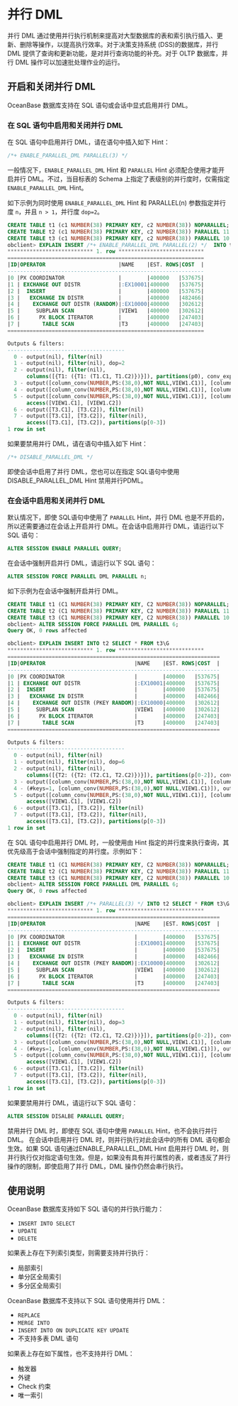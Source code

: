 # 并行 DML

并行 DML 通过使用并行执行机制来提高对大型数据库的表和索引执行插入、更新、删除等操作，以提高执行效率。对于决策支持系统 (DSS)的数据库，并行 DML 提供了查询和更新功能，是对并行查询功能的补充。对于 OLTP 数据库，并行 DML 操作可以加速批处理作业的运行。

## 开启和关闭并行 DML

OceanBase 数据库支持在 SQL 语句或会话中显式启用并行 DML。

### 在 SQL 语句中启用和关闭并行 DML

在 SQL 语句中启用并行 DML，请在语句中插入如下 Hint：
```sql
/*+ ENABLE_PARALLEL_DML PARALLEL(3) */ 
```
一般情况下，`ENABLE_PARALLEL_DML` Hint 和 `PARALLEL` Hint 必须配合使用才能开启并行 DML。不过，当目标表的 Schema 上指定了表级别的并行度时，仅需指定 `ENABLE_PARALLEL_DML` Hint。

如下示例为同时使用 `ENABLE_PARALLEL_DML` Hint 和 PARALLEL(n) 参数指定并行度 `n`，并且 `n > 1`，并行度 `dop=2`。

```sql
CREATE TABLE t1 (c1 NUMBER(38) PRIMARY KEY, c2 NUMBER(38)) NOPARALLEL;
CREATE TABLE t2 (c1 NUMBER(38) PRIMARY KEY, c2 NUMBER(38)) PARALLEL 11 PARTITION BY HASH(c1) PARTITIONS 3;
CREATE TABLE t3 (c1 NUMBER(38) PRIMARY KEY, c2 NUMBER(38)) PARALLEL 10 PARTITION BY HASH(c1) PARTITIONS 4;
obclient> EXPLAIN INSERT /*+ ENABLE_PARALLEL_DML PARALLEL(2) */  INTO t1 SELECT * FROM T3\G
*************************** 1. row ***************************
==============================================================
|ID|OPERATOR                       |NAME    |EST. ROWS|COST  |
--------------------------------------------------------------
|0 |PX COORDINATOR                 |        |400000   |537675|
|1 | EXCHANGE OUT DISTR            |:EX10001|400000   |537675|
|2 |  INSERT                       |        |400000   |537675|
|3 |   EXCHANGE IN DISTR           |        |400000   |482466|
|4 |    EXCHANGE OUT DISTR (RANDOM)|:EX10000|400000   |302612|
|5 |     SUBPLAN SCAN              |VIEW1   |400000   |302612|
|6 |      PX BLOCK ITERATOR        |        |400000   |247403|
|7 |       TABLE SCAN              |T3      |400000   |247403|
==============================================================

Outputs & filters:
-------------------------------------
  0 - output(nil), filter(nil)
  1 - output(nil), filter(nil), dop=2
  2 - output(nil), filter(nil),
      columns([{T1: ({T1: (T1.C1, T1.C2)})}]), partitions(p0), conv_exprs([column_conv(NUMBER,PS:(38,0),NOT NULL,VIEW1.C1)], [column_conv(NUMBER,PS:(38,0),NULL,VIEW1.C2)])
  3 - output([column_conv(NUMBER,PS:(38,0),NOT NULL,VIEW1.C1)], [column_conv(NUMBER,PS:(38,0),NULL,VIEW1.C2)]), filter(nil)
  4 - output([column_conv(NUMBER,PS:(38,0),NOT NULL,VIEW1.C1)], [column_conv(NUMBER,PS:(38,0),NULL,VIEW1.C2)]), filter(nil), dop=2
  5 - output([column_conv(NUMBER,PS:(38,0),NOT NULL,VIEW1.C1)], [column_conv(NUMBER,PS:(38,0),NULL,VIEW1.C2)]), filter(nil),
      access([VIEW1.C1], [VIEW1.C2])
  6 - output([T3.C1], [T3.C2]), filter(nil)
  7 - output([T3.C1], [T3.C2]), filter(nil),
      access([T3.C1], [T3.C2]), partitions(p[0-3])
1 row in set
```
如果要禁用并行 DML，请在语句中插入如下 Hint：
```sql
/*+ DISABLE_PARALLEL_DML */
```
即使会话中启用了并行 DML，您也可以在指定 SQL语句中使用 DISABLE_PARALLEL_DML Hint 禁用并行PDML。

### 在会话中启用和关闭并行 DML

默认情况下，即使 SQL语句中使用了 `PARALLEL` Hint，并行 DML 也是不开启的，所以还需要通过在会话上开启并行 DML。在会话中启用并行 DML，请运行以下 SQL 语句：

```sql
ALTER SESSION ENABLE PARALLEL QUERY;
```

在会话中强制开启并行 DML，请运行以下 SQL 语句：

```sql
ALTER SESSION FORCE PARALLEL DML PARALLEL n;
```

如下示例为在会话中强制开启并行 DML。

```sql
CREATE TABLE t1 (C1 NUMBER(38) PRIMARY KEY, C2 NUMBER(38)) NOPARALLEL;
CREATE TABLE t2 (C1 NUMBER(38) PRIMARY KEY, C2 NUMBER(38)) PARALLEL 11 PARTITION BY HASH(C1) PARTITIONS 3;
CREATE TABLE t3 (C1 NUMBER(38) PRIMARY KEY, C2 NUMBER(38)) PARALLEL 10 PARTITION BY HASH(C1) PARTITIONS 4;
obclient> ALTER SESSION FORCE PARALLEL DML PARALLEL 6;
Query OK, 0 rows affected 

obclient> EXPLAIN INSERT INTO t2 SELECT * FROM t3\G
*************************** 1. row ***************************
===================================================================
|ID|OPERATOR                            |NAME    |EST. ROWS|COST  |
-------------------------------------------------------------------
|0 |PX COORDINATOR                      |        |400000   |537675|
|1 | EXCHANGE OUT DISTR                 |:EX10001|400000   |537675|
|2 |  INSERT                            |        |400000   |537675|
|3 |   EXCHANGE IN DISTR                |        |400000   |482466|
|4 |    EXCHANGE OUT DISTR (PKEY RANDOM)|:EX10000|400000   |302612|
|5 |     SUBPLAN SCAN                   |VIEW1   |400000   |302612|
|6 |      PX BLOCK ITERATOR             |        |400000   |247403|
|7 |       TABLE SCAN                   |T3      |400000   |247403|
===================================================================

Outputs & filters:
-------------------------------------
  0 - output(nil), filter(nil)
  1 - output(nil), filter(nil), dop=6
  2 - output(nil), filter(nil),
      columns([{T2: ({T2: (T2.C1, T2.C2)})}]), partitions(p[0-2]), conv_exprs([column_conv(NUMBER,PS:(38,0),NOT NULL,VIEW1.C1)], [column_conv(NUMBER,PS:(38,0),NULL,VIEW1.C2)])
  3 - output([column_conv(NUMBER,PS:(38,0),NOT NULL,VIEW1.C1)], [column_conv(NUMBER,PS:(38,0),NULL,VIEW1.C2)], [PARTITION_ID]), filter(nil)
  4 - (#keys=1, [column_conv(NUMBER,PS:(38,0),NOT NULL,VIEW1.C1)]), output([column_conv(NUMBER,PS:(38,0),NOT NULL,VIEW1.C1)], [column_conv(NUMBER,PS:(38,0),NULL,VIEW1.C2)], [PARTITION_ID]), filter(nil), dop=6
  5 - output([column_conv(NUMBER,PS:(38,0),NOT NULL,VIEW1.C1)], [column_conv(NUMBER,PS:(38,0),NULL,VIEW1.C2)]), filter(nil),
      access([VIEW1.C1], [VIEW1.C2])
  6 - output([T3.C1], [T3.C2]), filter(nil)
  7 - output([T3.C1], [T3.C2]), filter(nil),
      access([T3.C1], [T3.C2]), partitions(p[0-3])
1 row in set
```

在 SQL 语句中启用并行 DML 时，一般使用由 Hint 指定的并行度来执行查询，其优先级高于会话中强制指定的并行度。示例如下：

```sql
CREATE TABLE t1 (C1 NUMBER(38) PRIMARY KEY, C2 NUMBER(38)) NOPARALLEL;
CREATE TABLE t2 (C1 NUMBER(38) PRIMARY KEY, C2 NUMBER(38)) PARALLEL 11 PARTITION BY HASH(C1) PARTITIONS 3;
CREATE TABLE t3 (C1 NUMBER(38) PRIMARY KEY, C2 NUMBER(38)) PARALLEL 10 PARTITION BY HASH(C1) PARTITIONS 4;
obclient> ALTER SESSION FORCE PARALLEL DML PARALLEL 6;
Query OK, 0 rows affected 

obclient> EXPLAIN INSERT /*+ PARALLEL(3) */ INTO t2 SELECT * FROM t3\G
*************************** 1. row ***************************
===================================================================
|ID|OPERATOR                            |NAME    |EST. ROWS|COST  |
-------------------------------------------------------------------
|0 |PX COORDINATOR                      |        |400000   |537675|
|1 | EXCHANGE OUT DISTR                 |:EX10001|400000   |537675|
|2 |  INSERT                            |        |400000   |537675|
|3 |   EXCHANGE IN DISTR                |        |400000   |482466|
|4 |    EXCHANGE OUT DISTR (PKEY RANDOM)|:EX10000|400000   |302612|
|5 |     SUBPLAN SCAN                   |VIEW1   |400000   |302612|
|6 |      PX BLOCK ITERATOR             |        |400000   |247403|
|7 |       TABLE SCAN                   |T3      |400000   |247403|
===================================================================

Outputs & filters:
-------------------------------------
  0 - output(nil), filter(nil)
  1 - output(nil), filter(nil), dop=3
  2 - output(nil), filter(nil),
      columns([{T2: ({T2: (T2.C1, T2.C2)})}]), partitions(p[0-2]), conv_exprs([column_conv(NUMBER,PS:(38,0),NOT NULL,VIEW1.C1)], [column_conv(NUMBER,PS:(38,0),NULL,VIEW1.C2)])
  3 - output([column_conv(NUMBER,PS:(38,0),NOT NULL,VIEW1.C1)], [column_conv(NUMBER,PS:(38,0),NULL,VIEW1.C2)], [PARTITION_ID]), filter(nil)
  4 - (#keys=1, [column_conv(NUMBER,PS:(38,0),NOT NULL,VIEW1.C1)]), output([column_conv(NUMBER,PS:(38,0),NOT NULL,VIEW1.C1)], [column_conv(NUMBER,PS:(38,0),NULL,VIEW1.C2)], [PARTITION_ID]), filter(nil), dop=3
  5 - output([column_conv(NUMBER,PS:(38,0),NOT NULL,VIEW1.C1)], [column_conv(NUMBER,PS:(38,0),NULL,VIEW1.C2)]), filter(nil),
      access([VIEW1.C1], [VIEW1.C2])
  6 - output([T3.C1], [T3.C2]), filter(nil)
  7 - output([T3.C1], [T3.C2]), filter(nil),
      access([T3.C1], [T3.C2]), partitions(p[0-3])
1 row in set
```

如果要禁用并行 DML，请运行以下 SQL 语句：

```sql
ALTER SESSION DISALBE PARALLEL QUERY;
```

禁用并行 DML 时，即使在 SQL 语句中使用 `PARALLEL` Hint，也不会执行并行 DML。
在会话中启用并行 DML 时，则并行执行对此会话中的所有 DML 语句都会生效。如果 SQL 语句通过ENABLE_PARALLEL_DML Hint 启用并行 DML 时，则并行执行仅对指定语句生效。但是，如果没有具有并行属性的表，或者违反了并行操作的限制，即使启用了并行 DML，DML 操作仍然会串行执行。

## 使用说明

OceanBase 数据库支持如下 SQL 语句的并行执行能力：

- `INSERT INTO SELECT`
- `UPDATE`
- `DELETE`

如果表上存在下列索引类型，则需要支持并行执行：

- 局部索引
- 单分区全局索引
- 多分区全局索引

OceanBase 数据库不支持以下 SQL 语句使用并行 DML：

- `REPLACE`
- `MERGE INTO`
- `INSERT INTO ON DUPLICATE KEY UPDATE`
- 不支持多表 DML 语句

如果表上存在如下属性，也不支持并行 DML：

- 触发器
- 外键
- Check 约束
- 唯一索引
